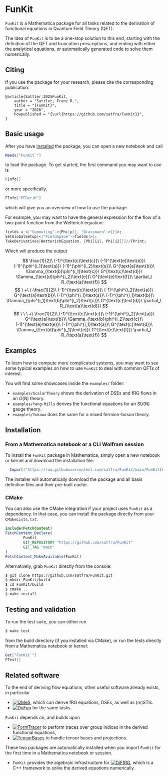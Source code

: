 # FunKit

`FunKit` is a Mathematica package for all tasks related to the derivation of functional equations in Quantum Field Theory (QFT). 

The Idea of `FunKit` is to be a one-stop solution to this end, starting with the definition of the QFT and truncation prescriptions, and ending with either the analytical equations, or automatically generated code to solve them numerically.

## Citing

If you use the package for your research, please cite the corresponding publication:

```
@article{Sattler:2025FunKit,
    author = "Sattler, Franz R.",
    title = "{FunKit}",
    year = "2026",
    howpublished = "{\url{https://github.com/satfra/FunKit}}",
}
```

## Basic usage

After you have [installed](#installation) the package, you can open a new notebook and call
```Mathematica
Needs["FunKit`"]
```
to load the package.
To get started, the first command you may want to use is
```Mathematica
FInfo[]
```
or more specifically,
```Mathematica
FInfo["FEDeriK"]
```
which will give you an overview of how to use the package.

For example, you may want to have the general expression for the flow of a two-point function from the Wetterich equation:
```Mathematica
fields = <|"Commuting"->{Phi[p]}, "Grassmann"->{}|>;
SetGlobalSetup[<|"FieldSpace"->fields|>];
TakeDerivatives[WetterichEquation, {Phi[i1], Phi[i2]}]//FPrint;
```
Which will produce the output

$$
\frac{1}{2}\ (-1)^{\text{c}\text{c}}\ (-1)^{\text{e}\text{e}}\ (-1)^{\phi^{i_1}\text{a}}\ (-1)^{\phi^{i_2}\text{a}}\ G^{\text{a}\text{b}}\ \Gamma_{\text{b}\phi^{i_1}\text{c}}\ G^{\text{c}\text{d}}\ \Gamma_{\text{d}\phi^{i_2}\text{e}}\ G^{\text{e}\text{f}}\ \partial_t R_{\text{a}\text{f}}
$$
$$
\ +\ (-\frac{1}{2}\ (-1)^{\text{c}\text{c}}\ (-1)^{\phi^{i_2}\text{a}}\ G^{\text{a}\text{b}}\ (-1)^{\phi^{i_1}\text{a}}\ (-1)^{\phi^{i_1}\text{b}}\ \Gamma_{\phi^{i_1}\text{b}\phi^{i_2}\text{c}}\ G^{\text{c}\text{d}}\ \partial_t R_{\text{a}\text{d}})
$$
$$
\ \ \ +\ \frac{1}{2}\ (-1)^{\text{c}\text{c}}\ (-1)^{\phi^{i_2}\text{a}}\ G^{\text{a}\text{b}}\ \Gamma_{\text{b}\phi^{i_2}\text{c}}\ (-1)^{\text{e}\text{e}}\ (-1)^{\phi^{i_1}\text{a}}\ G^{\text{c}\text{d}}\ \Gamma_{\text{d}\phi^{i_1}\text{e}}\ G^{\text{e}\text{f}}\ \partial_t R_{\text{a}\text{f}}
$$

## Examples

To learn how to compute more complicated systems, you may want to see some typical examples on how to use `FunKit` to deal with common QFTs of interest. 

You will find some showcases inside the `examples/` folder:
-  `examples/ScalarTheory` shows the derivation of DSEs and fRG flows in an $O(N)$ theory.
-  `examples/Yang-Mills` derives the functional equations for an $SU(N)$ gauge theory.
-  `examples/Yukawa` does the same for a mixed fermion-boson theory.

## Installation

### From a Mathematica notebook or a CLI Wolfram session

To install the `FunKit` package in Mathematica, simply open a new notebook or kernel and download the installation file:
```Mathematica
  Import["https://raw.githubusercontent.com/satfra/FunKit/main/FunKitInstaller.m"]
```
The installer will automatically download the package and all basis definition files and their pre-built cache.

### CMake

You can also use the CMake integration if your project uses `FunKit` as a dependency. In that case, you can install the package directly from your `CMakeLists.txt`:

```cmake
include(FetchContent)
FetchContent_Declare(
        FunKit
        GIT_REPOSITORY "https://github.com/satfra/FunKit"
        GIT_TAG "main"
)
FetchContent_MakeAvailable(FunKit)
```
Alternatively, grab `FunKit` directly from the console:
```bash
$ git clone https://github.com/satfra/FunKit.git
$ mkdir FunKit/build
$ cd FunKit/build
$ cmake ..
$ make install
```

## Testing and validation

To run the test suite, you can either run 
```bash
$ make test
```
from the build directory (if you installed via CMake), or run the tests directly from a Mathematica notebook or kernel:
```Mathematica
Get["FunKit`"]
FTest[]
```

## Related software

To the end of deriving flow equations, other useful software already exists, in particular
- [![QMeS](https://img.shields.io/badge/QMeS-3e4c2d?style=for-the-badge&logo=github)](https://github.com/QMeS-toolbox/QMeS-Derivation), which can derive fRG equations, DSEs, as well as (m)STIs.
- [![DoFun](https://img.shields.io/badge/DoFun-7a5fb0?style=for-the-badge&logo=github)](https://github.com/markusqh/DoFun) for the same tasks.

`FunKit` depends on, and builds upon
-  [![FormTracer](https://img.shields.io/badge/FormTracer-4e94cb?style=for-the-badge&logo=github)](https://github.com/FormTracer/FormTracer) to perform traces over group indices in the derived functional equations,
-  [![TensorBases](https://img.shields.io/badge/TensorBases-bb1a1a?style=for-the-badge&logo=github)](https://github.com/satfra/TensorBases) to handle tensor bases and projections.

These two packages are automatically installed when you import `FunKit` for the first time in a Mathematica notebook or session.

-  `FunKit` provides the algebraic infrastructure for [![DiFfRG](https://img.shields.io/badge/DiFfRG-1f1f1f?style=for-the-badge&logo=github)](https://github.com/satfra/DiFfRG), which is a C++ framework to solve the derived equations numerically.